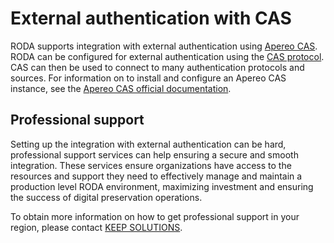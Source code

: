 # External authentication with CAS

RODA supports integration with external authentication using [Apereo CAS](https://apereo.github.io/cas/). RODA can be configured for external authentication using the [CAS protocol](https://apereo.github.io/cas/6.6.x/protocol/CAS-Protocol.html). 
CAS can then be used to connect to many authentication protocols and sources. For information on to install and configure an Apereo CAS instance, see the [Apereo CAS official documentation](https://apereo.github.io/cas/).

## Professional support

Setting up the integration with external authentication can be hard, professional support services can help ensuring a secure and smooth integration. These services ensure organizations have access to the resources and support they need to effectively manage and maintain a production level RODA environment, maximizing investment and ensuring the success of digital preservation operations.

To obtain more information on how to get professional support in your region, please contact [KEEP SOLUTIONS](https://www.keep.pt/en/contacts-proposals-information-telephone-address).